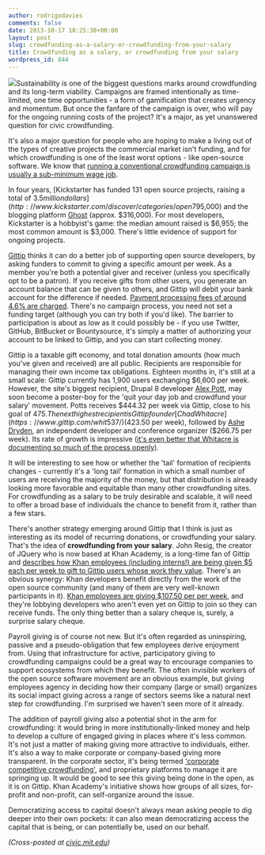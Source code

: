 ```yaml
---
author: rodrigodavies
comments: false
date: 2013-10-17 18:25:38+00:00
layout: post
slug: crowdfunding-as-a-salary-or-crowdfunding-from-your-salary
title: Crowdfunding as a salary, or crowdfunding from your salary
wordpress_id: 844
---
```


![](https://si0.twimg.com/profile_images/2406598046/4gh37s9dqof8nyj1cmyd.png)Sustainability is one of the biggest questions marks around crowdfunding and its long-term viability. Campaigns are framed intentionally as time-limited, one time opportunities - a form of gamification that creates urgency and momentum. But once the fanfare of the campaign is over, who will pay for the ongoing running costs of the project? It's a major, as yet unanswered question for civic crowdfunding.

It's also a major question for people who are hoping to make a living out of the types of creative projects the commercial market isn't funding, and for which crowdfunding is one of the least worst options - like open-source software. We know that [running a conventional crowdfunding campaign is usually a sub-minimum wage job](http://www.huffingtonpost.com/elizabeth-gerber/crowdfunding-fail-_b_2288099.html).

In four years, [Kickstarter has funded 131 open source projects, raising a total of $3.5 million dollars](http://www.kickstarter.com/discover/categories/open%20software/successful?ref=more#p3). A third of that total was raised by two UK-based campaigns this year - [Next Generation LiveCode](http://www.kickstarter.com/projects/1755283828/open-source-edition-of-livecode?ref=card) ($795,000) and the blogging platform [Ghost](http://www.kickstarter.com/projects/johnonolan/ghost-just-a-blogging-platform?ref=card) (approx. $316,000). For most developers, Kickstarter is a hobbyist's game: the median amount raised is $6,955; the most common amount is $3,000. There's little evidence of support for ongoing projects.

[Gittip](https://www.gittip.com) thinks it can do a better job of supporting open source developers, by asking funders to commit to giving a specific amount per week. As a member you're both a potential giver and receiver (unless you specifically opt to be a patron). If you receive gifts from other users, you generate an account balance that can be given to others, and Gittip will debit your bank account for the difference if needed. [Payment processing fees of around 4.6% are charged](https://www.gittip.com/about/#details). There's no campaign process, you need not set a funding target (although you can try both if you'd like). The barrier to participation is about as low as it could possibly be - if you use Twitter, GitHub, BitBucket or Bountysource, it's simply a matter of authorizing your account to be linked to Gittip, and you can start collecting money.

Gittip is a taxable gift economy, and total donation amounts (how much you've given and received) are all public. Recipients are responsible for managing their own income tax obligations. Eighteen months in, it's still at a small scale: Gittip currently has 1,900 users exchanging $6,600 per week. However, the site's biggest recipient, Drupal 8 developer [Alex Pott](https://www.gittip.com/alexpott/), may soon become a poster-boy for the 'quit your day job and crowdfund your salary' movement. Potts receives $444.32 per week via Gittip, close to his goal of $475. The next highest recipient is Gittip founder [Chad Whitacre](https://www.gittip.com/whit537/) ($423.50 per week), followed by [Ashe Dryden](https://www.gittip.com/ashedryden/), an independent developer and conference organizer ($266.75 per week). Its rate of growth is impressive ([it's even better that Whitacre is documenting so much of the process openly](https://medium.com/building-gittip/)).

It will be interesting to see how or whether the 'tail' formation of recipients changes - currently it's a 'long tail' formation in which a small number of users are receiving the majority of the money, but that distribution is already looking more favorable and equitable than many other crowdfunding sites. For crowdfunding as a salary to be truly desirable and scalable, it will need to offer a broad base of individuals the chance to benefit from it, rather than a few stars.

There's another strategy emerging around Gittip that I think is just as interesting as its model of recurring donations, or crowdfunding your salary. That's the idea of **crowdfunding from your salary**. John Resig, the creator of JQuery who is now based at Khan Academy, is a long-time fan of Gittip and [describes how Khan employees (including interns!) are being given $5 each per week to gift to Gittip users whose work they value](http://ejohn.org/blog/gittip-at-khan-academy/). There's an obvious synergy: Khan developers benefit directly from the work of the open source community (and many of them are very well-known participants in it). [Khan employees are giving $107.50 per per week](https://www.gittip.com/khanacademy/), and they're lobbying developers who aren't even yet on Gittip to join so they can receive funds. The only thing better than a salary cheque is, surely, a surprise salary cheque.

Payroll giving is of course not new. But it's often regarded as uninspiring, passive and a pseudo-obligation that few employees derive enjoyment from. Using that infrastructure for active, participatory giving to crowdfunding campaigns could be a great way to encourage companies to support ecosystems from which they benefit. The often invisible workers of the open source software movement are an obvious example, but giving employees agency in deciding how their company (large or small) organizes its social impact giving across a range of sectors seems like a natural next step for crowdfunding. I'm surprised we haven't seen more of it already.

The addition of payroll giving also a potential shot in the arm for crowdfunding: it would bring in more institutionally-linked money and help to develop a culture of engaged giving in places where it's less common. It's not just a matter of making giving more attractive to individuals, either. It's also a way to make corporate or company-based giving more transparent. In the corporate sector, it's being termed ['corporate competitive crowdfunding'](http://nobleprofit.org/what-is-corporate-competitive-crowdfunding ), and proprietary platforms to manage it are springing up. It would be good to see this giving being done in the open, as it is on Gittip. Khan Academy's initiative shows how groups of all sizes, for-profit and non-profit, can self-organize around the issue.

Democratizing access to capital doesn't always mean asking people to dig deeper into their own pockets: it can also mean democratizing access the capital that is being, or can potentially be, used on our behalf.

_(Cross-posted at [civic.mit.edu](http://civic.mit.edu/blog/rodrigodavies/crowdfunding-as-a-salary-or-crowdfunding-from-your-salary))_

